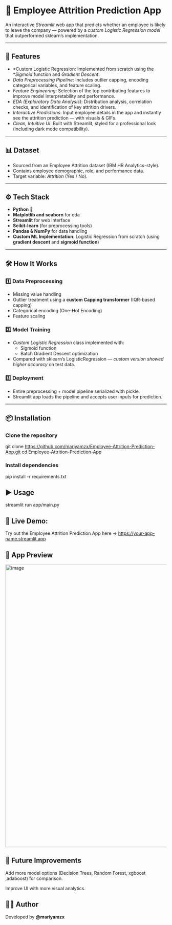 # 🏢 Employee Attrition Prediction App  

An interactive *Streamlit* web app that predicts whether an employee is likely to leave the company — powered by a *custom Logistic Regression model* that outperformed sklearn’s implementation.  

---

## 🚀 Features  
- *Custom Logistic Regression: Implemented from scratch using the **Sigmoid* function and *Gradient Descent*.  
- *Data Preprocessing Pipeline*: Includes outlier capping, encoding categorical variables, and feature scaling.  
- *Feature Engineering*: Selection of the top contributing features to improve model interpretability and performance.  
- *EDA (Exploratory Data Analysis)*: Distribution analysis, correlation checks, and identification of key attrition drivers.  
- *Interactive Predictions*: Input employee details in the app and instantly see the attrition prediction — with visuals & GIFs.  
- *Clean, Intuitive UI*: Built with Streamlit, styled for a professional look (including dark mode compatibility).  

---

## 📊 Dataset  
- Sourced from an Employee Attrition dataset (IBM HR Analytics-style).  
- Contains employee demographic, role, and performance data.  
- Target variable: *Attrition* (Yes / No).  

---

## ⚙ Tech Stack  
- **Python** 🐍
- **Matplotlib and seaborn** for eda
- **Streamlit** for web interface  
- **Scikit-learn** (for preprocessing tools)  
- **Pandas & NumPy** for data handling  
- **Custom ML Implementation**: Logistic Regression from scratch  (using **gradient descent** and **sigmoid function**)

---

## 🛠 How It Works  

### 1️⃣ Data Preprocessing  
- Missing value handling  
- Outlier treatment using a **custom Capping transformer** (IQR-based capping)  
- Categorical encoding (One-Hot Encoding)  
- Feature scaling  

### 2️⃣ Model Training  
- *Custom Logistic Regression* class implemented with:  
  - Sigmoid function  
  - Batch Gradient Descent optimization  
- Compared with sklearn’s LogisticRegression — *custom version showed higher accuracy* on test data.  

### 3️⃣ Deployment  
- Entire preprocessing + model pipeline serialized with pickle.  
- Streamlit app loads the pipeline and accepts user inputs for prediction.  

---

## 📦 Installation  


### Clone the repository
git clone https://github.com/mariyamzx/Employee-Attrition-Prediction-App.git
cd Employee-Attrition-Prediction-App

### Install dependencies
pip install -r requirements.txt

## ▶ Usage

streamlit run app/main.py
## 🚀 Live Demo:
Try out the Employee Attrition Prediction App here →
https://your-app-name.streamlit.app

## 📸 App Preview
<img width="1891" height="882" alt="image" src="https://github.com/user-attachments/assets/a366e27a-a2ab-4019-8f5b-9a18944012e0" />


## 🔮 Future Improvements
Add more model options (Decision Trees, Random Forest, xgboost ,adaboost) for comparison.

Improve UI with more visual analytics.

## 👨‍💻 Author
Developed by **@mariyamzx**
